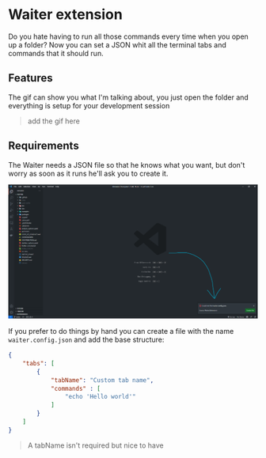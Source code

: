 # Waiter extension

Do you hate having to run all those commands every time when you open up a folder? Now you can set a JSON whit all the terminal tabs and commands that it should run.

## Features

The gif can show you what I'm talking about, you just open the folder and everything is setup for your development session 

> add the gif here

## Requirements

The Waiter needs a JSON file so that he knows what you want, but don't worry as soon as it runs he'll ask you to create it.

![how it asks to create](./readmeImages/askingToCreate.png)

If you prefer to do things by hand you can create a file with the name ```waiter.config.json``` and add the base structure:

```json
{
    "tabs": [
        {
            "tabName": "Custom tab name",
            "commands" : [
                "echo 'Hello world'"
            ]
        }
    ]
}
```

> A tabName isn't required but nice to have

<!-- # Contributing

For more information on contributing see [Contributing.md]('https://github.com/biel-correa/waiter/blob/master/CONTRIBUTING.md')

> create contributing.md -->
